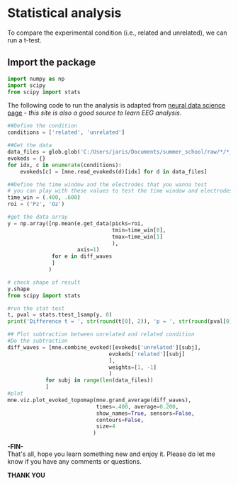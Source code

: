 # Statistical analysis
To compare the experimental condition (i.e., related and unrelated), we can run a t-test.

## Import the package
```python
import numpy as np
import scipy
from scipy import stats
```

The following code to run the analysis is adapted from [neural data science page](https://neuraldatascience.io/7-eeg/erp_group_stats.html) - *this site is also a good source to learn EEG analysis*.

```python
##Define the condition
conditions = ['related', 'unrelated']

##Get the data
data_files = glob.glob('C:/Users/jaris/Documents/summer_school/raw/*/*_N400-ave.fif')
evokeds = {}
for idx, c in enumerate(conditions):
    evokeds[c] = [mne.read_evokeds(d)[idx] for d in data_files]

##Define the time window and the electrodes that you wanna test
# you can play with these values to test the time window and electrodes
time_win = (.400, .600)
roi = ('Pz', 'Oz')

#get the data array
y = np.array([np.mean(e.get_data(picks=roi, 
                                 tmin=time_win[0], 
                                 tmax=time_win[1]
                                 ),
                      axis=1) 
              for e in diff_waves
              ]
             )

# check shape of result
y.shape
from scipy import stats 

#run the stat test
t, pval = stats.ttest_1samp(y, 0)
print('Difference t = ', str(round(t[0], 2)), 'p = ', str(round(pval[0], 4)))

## Plot subtraction between unrelated and related condition
#Do the subtraction
diff_waves = [mne.combine_evoked([evokeds['unrelated'][subj], 
                                evokeds['related'][subj]
                                ],
                                weights=[1, -1]
                                ) 
            for subj in range(len(data_files))
            ]
#plot
mne.viz.plot_evoked_topomap(mne.grand_average(diff_waves), 
                            times=.400, average=0.200, 
                            show_names=True, sensors=False,
                            contours=False,
                            size=4
                           )


```

**-FIN-** </br>
That's all, hope you learn something new and enjoy it. Please do let me know if you have any comments or questions. </br>

**THANK YOU** 






